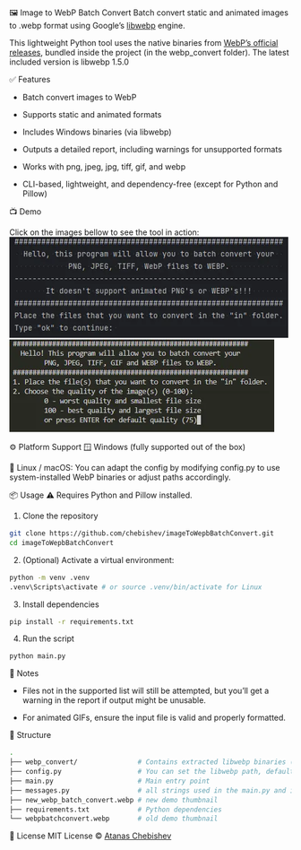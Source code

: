 🖼️ Image to WebP Batch Convert
Batch convert static and animated images to .webp format using Google’s [libwebp](https://chromium.googlesource.com/webm/libwebp/) engine.

This lightweight Python tool uses the native binaries from [WebP’s official releases](https://storage.googleapis.com/downloads.webmproject.org/releases/webp/index.html), bundled inside the project (in the webp_convert folder). The latest included version is libwebp 1.5.0

✅ Features
* Batch convert images to WebP

* Supports static and animated formats

* Includes Windows binaries (via libwebp)

* Outputs a detailed report, including warnings for unsupported formats

* Works with png, jpeg, jpg, tiff, gif, and webp

* CLI-based, lightweight, and dependency-free (except for Python and Pillow)

📺 Demo

Click on the images bellow to see the tool in action:
<br>
[![OLD DEMO](webpbatchconvert.webp)](https://youtu.be/Tt3T_vvO8io)
[![NEW DEMO](new_webp_batch_convert.webp)](https://youtu.be/S-FxQQeTzZw)

⚙️ Platform Support
🪟 Windows (fully supported out of the box)

🐧 Linux / macOS: You can adapt the config by modifying config.py to use system-installed WebP binaries or adjust paths accordingly.

📦 Usage
⚠️ Requires Python and Pillow installed.

1. Clone the repository
```bash
git clone https://github.com/chebishev/imageToWepbBatchConvert.git
cd imageToWepbBatchConvert
```
2. (Optional) Activate a virtual environment:
```bash
python -m venv .venv
.venv\Scripts\activate # or source .venv/bin/activate for Linux
```
3. Install dependencies
```bash
pip install -r requirements.txt
```
4. Run the script
```bash
python main.py
```
🚫 Notes
* Files not in the supported list will still be attempted, but you’ll get a warning in the report if output might be unusable.

* For animated GIFs, ensure the input file is valid and properly formatted.

📁 Structure
```bash
.
├── webp_convert/               # Contains extracted libwebp binaries (Windows)
├── config.py                   # You can set the libwebp path, default quality, input/ouput folders)
├── main.py                     # Main entry point
├── messages.py                 # all strings used in the main.py and initial_message.py
├── new_webp_batch_convert.webp # new demo thumbnail
├── requirements.txt            # Python dependencies
└── webpbatchconvert.webp       # old demo thumbnail
```
📝 License
MIT License © [Atanas Chebishev](https://github.com/chebishev)
